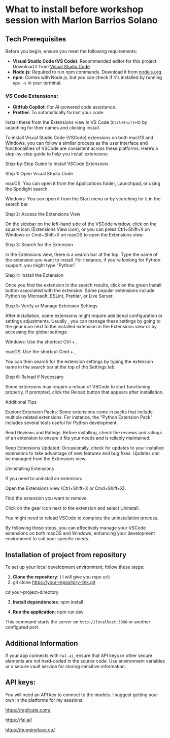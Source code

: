 # What to install before workshop session with Marlon Barrios Solano

## Tech Prerequisites

Before you begin, ensure you meet the following requirements:

- **Visual Studio Code (VS Code)**: Recommended editor for this project. Download it from [Visual Studio Code](https://code.visualstudio.com/).
- **Node.js**: Required to run npm commands. Download it from [nodejs.org](https://nodejs.org/).
- **npm**: Comes with Node.js, but you can check if it's installed by running `npm -v` in your terminal.

### VS Code Extensions:
  - **GitHub Copilot**: For AI-powered code assistance.
  - **Prettier**: To automatically format your code. 

Install these from the Extensions view in VS Code (`Ctrl+Shift+X`) by searching for their names and clicking install.

To install Visual Studio Code (VSCode) extensions on both macOS and Windows, you can follow a similar process as the user interface and functionalities of VSCode are consistent across these platforms. Here’s a step-by-step guide to help you install extensions:

Step-by-Step Guide to Install VSCode Extensions

Step 1: Open Visual Studio Code

macOS: You can open it from the Applications folder, Launchpad, or using the Spotlight search.

Windows: You can open it from the Start menu or by searching for it in the search bar.

Step 2: Access the Extensions View

On the sidebar on the left-hand side of the VSCode window, click on the square icon (Extensions View icon), or you can press Ctrl+Shift+X on Windows or Cmd+Shift+X on macOS to open the Extensions view.

Step 3: Search for the Extension

In the Extensions view, there is a search bar at the top. Type the name of the extension you want to install. For instance, if you're looking for Python support, you might type "Python".

Step 4: Install the Extension

Once you find the extension in the search results, click on the green Install button associated with the extension. Some popular extensions include Python by Microsoft, ESLint, Prettier, or Live Server.

Step 5: Verify or Manage Extension Settings

After installation, some extensions might require additional configuration or settings adjustments. Usually , you can manage these settings by going to the gear icon next to the installed extension in the Extensions view or by accessing the global settings:

Windows: Use the shortcut Ctrl + ,

macOS: Use the shortcut Cmd + ,

You can then search for the extension settings by typing the extension name in the search bar at the top of the Settings tab.

Step 6: Reload if Necessary

Some extensions may require a reload of VSCode to start functioning properly. If prompted, click the Reload button that appears after installation.

Additional Tips

Explore Extension Packs: Some extensions come in packs that include multiple related extensions. For instance, the "Python Extension Pack" includes several tools useful for Python development.

Read Reviews and Ratings: Before installing, check the reviews and ratings of an extension to ensure it fits your needs and is reliably maintained.

Keep Extensions Updated: Occasionally, check for updates to your installed extensions to take advantage of new features and bug fixes. Updates can be managed from the Extensions view.

Uninstalling Extensions

If you need to uninstall an extension:

Open the Extensions view (Ctrl+Shift+X or Cmd+Shift+X).

Find the extension you want to remove.

Click on the gear icon next to the extension and select Uninstall.

You might need to reload VSCode to complete the uninstallation process.

By following these steps, you can effectively manage your VSCode extensions on both macOS and Windows, enhancing your development environment to suit your specific needs.

## Installation of project from repository

To set up your local development environment, follow these steps:

1. **Clone the repository**: ( I will give you repo url)
2. git clone https://your-repository-link.git

cd your-project-directory


3. **Install dependencies**:
npm install


4. **Run the application**:
npm run dev


This command starts the server on `http://localhost:3000` or another configured port.


## Additional Information

If your app connects with `fal.ai`, ensure that API keys or other secure elements are not hard-coded in the source code. Use environment variables or a secure vault service for storing sensitive information.

## API keys:

You will need an API key to connect to the models. I suggest getting your own in the platforms for my sessions:

https://replicate.com/

https://fal.ai/

https://huggingface.co/



